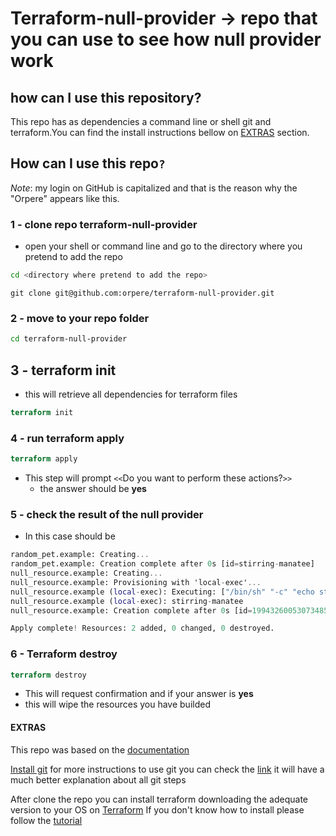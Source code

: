 # Terraform-null-provider -> repo that you can use to see how null provider work

## how can I use this repository?

This repo has as dependencies a command line or shell git and terraform.You can find the install instructions bellow on [EXTRAS](#extras) section.

## How can I use this repo`?`

_Note_: my login on GitHub is capitalized and that is the reason why the "Orpere" appears like this.


### 1 - clone repo terraform-null-provider

- open your shell or command line and go to the directory where you pretend to add the repo

```bash
cd <directory where pretend to add the repo>
```

```git
git clone git@github.com:orpere/terraform-null-provider.git
```

### 2 - move to your repo folder

```bash
cd terraform-null-provider
```

## 3 - terraform init

- this will retrieve all dependencies for terraform files

```terraform
terraform init
```

### 4 - run terraform apply

```terraform
terraform apply
```

- This step will prompt `<<`Do you want to perform these actions?`>>`
  - the answer should be **yes**
  
### 5 - check the result of the null provider

- In this case should be

```terraform 
random_pet.example: Creating...
random_pet.example: Creation complete after 0s [id=stirring-manatee]
null_resource.example: Creating...
null_resource.example: Provisioning with 'local-exec'...
null_resource.example (local-exec): Executing: ["/bin/sh" "-c" "echo stirring-manatee"]
null_resource.example (local-exec): stirring-manatee
null_resource.example: Creation complete after 0s [id=1994326005307348540]

Apply complete! Resources: 2 added, 0 changed, 0 destroyed.
```

### 6 - Terraform destroy

```terraform
terraform destroy
```

- This will request confirmation and if your answer is **yes**
- this will wipe the resources you have builded

#### EXTRAS

This repo was based on the [documentation](https://www.terraform.io/docs/providers/null/index.html)

[Install git](https://gist.github.com/derhuerst/1b15ff4652a867391f03#file-intro-md)
for more instructions to use git you can check the [link](https://rogerdudler.github.io/git-guide/) it will have a much better explanation about all git steps

After clone the repo you can install terraform downloading the adequate version to your OS on [Terraform](https://www.terraform.io/downloads.html)
If you don't know how to install please follow the [tutorial](https://learn.hashicorp.com/terraform/getting-started/install.html)